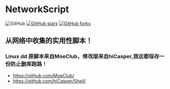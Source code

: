 # NetworkScript

![GitHub](https://img.shields.io/github/license/mashape/apistatus.svg)
[![GitHub stars](https://img.shields.io/github/stars/nomoneynolife/NetworkScript.svg?style=popout&label=Stars)](https://github.com/nomoneynolife/NetworkScript/stargazers)
[![GitHub forks](https://img.shields.io/github/forks/nomoneynolife/NetworkScript.svg?style=popout&label=Fork)](https://github.com/nomoneynolife/NetworkScript/fork)

## 从网络中收集的实用性脚本！

### Linux dd 原脚本来自MoeClub，修改版来自hiCasper,我这都保存一份防止删库跑路！
 - https://github.com/MoeClub/
 - https://github.com/hiCasper/Shell/
